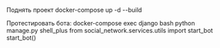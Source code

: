 Поднять проект docker-compose up -d --build

Протестировать бота:
docker-compose exec django bash
python manage.py shell_plus
from social_network.services.utils import start_bot
start_bot()

